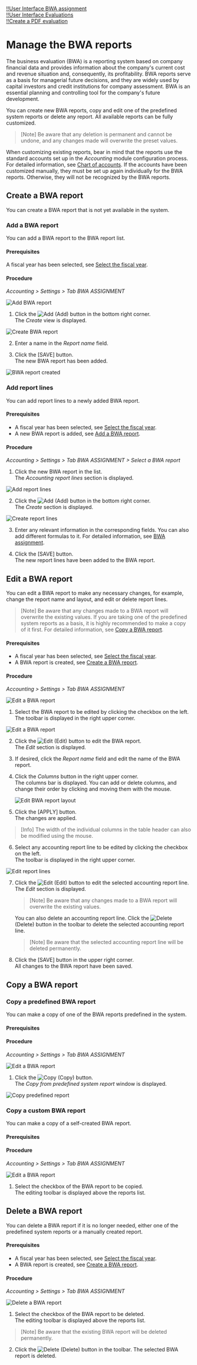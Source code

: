 [!!User Interface BWA assignment](../UserInterface/02i_BWAAssignment.md)  
[!!User Interface Evaluations](../UserInterface/01_Book.md#evaluations)  
[!!Create a PDF evaluation](../Operation/15_ProvideAccountingData.md#create-a-pdf-evaluation)  


# Manage the BWA reports

[comment]: <> (BWA reports or Accounting Reports? See Accounting Reports view -> ZUORDNUNG BWA tab)

The business evaluation (BWA) is a reporting system based on company financial data and provides information about the company's current cost and revenue situation and, consequently, its  profitability. BWA reports serve as a basis for managerial future decisions, and they are widely used by capital investors and credit institutions for company assessment. BWA is an essential planning and controlling tool for the company's future development.

You can create new BWA reports, copy and edit one of the predefined system reports or delete any report. All available reports can be fully customized.

 > [Note] Be aware that any deletion is permanent and cannot be undone, and any changes made will overwrite the preset values.

When customizing existing reports, bear in mind that the reports use the standard accounts set up in the *Accounting* module configuration process. For detailed information, see [Chart of accounts](./01_RunAccountingWizard.md#chart-of-accounts). If the accounts have been customized manually, they must  be set up again individually for the BWA reports. Otherwise, they will not be recognized by the BWA reports.


## Create a BWA report

You can create a BWA report that is not yet available in the system.

### Add a BWA report

You can add a BWA report to the BWA report list.  

#### Prerequisites

A fiscal year has been selected, see [Select the fiscal year](../Operation/01_SelectFiscalYear.md).

#### Procedure

*Accounting > Settings > Tab BWA ASSIGNMENT*

![Add BWA report](../../Assets/Screenshots/RetailSuiteAccounting/Settings/BWAAssignment/AddBWAReport.png "[Add BWA report]")

1. Click the ![Add](../../Assets/Icons/Plus01.png "[Add]") (Add) button in the bottom right corner.  
  The *Create* view is displayed.

  ![Create BWA report](../../Assets/Screenshots/RetailSuiteAccounting/Settings/BWAAssignment/CreateBWAReport.png "[Create BWA report]")

2. Enter a name in the *Report name* field.

3. Click the [SAVE] button.  
  The new BWA report has been added.

  ![BWA report created](../../Assets/Screenshots/RetailSuiteAccounting/Settings/BWAAssignment/BWAReportCreated.png "[BWA report created]")

### Add report lines

You can add report lines to a newly added BWA report.

#### Prerequisites

- A fiscal year has been selected, see [Select the fiscal year](../Operation/01_SelectFiscalYear.md).
- A new BWA report is added, see [Add a BWA report](#add-a-BWA-report).

[comment]: <> (Zweite Voraussetzung trifft nicht unbending/nicht nur: man kann Zeilen zu einem bestehenden Bericht hinzufügen)
[comment]: <> (Add a BWA report vielleicht doch nicht so schön...)

#### Procedure

*Accounting > Settings > Tab BWA ASSIGNMENT > Select a BWA report*

1. Click the new BWA report in the list.  
  The *Accounting report lines* section is displayed.

  ![Add report lines](../../Assets/Screenshots/RetailSuiteAccounting/Settings/BWAAssignment/AddReportLines.png "[Add report lines]")

2. Click the ![Add](../../Assets/Icons/Plus01.png "[Add]") (Add) button in the bottom right corner.  
  The *Create* section is displayed.

  ![Create report lines](../../Assets/Screenshots/RetailSuiteAccounting/Settings/BWAAssignment/CreateReportLines.png "[Create report lines]")

3. Enter any relevant information in the corresponding fields. You can also add different formulas to it. For detailed information, see [BWA assignment](../UserInterface/02i_BWAAssignment.md).

[comment]: <> (Das ist ein bisschen zu knapp formuliert. Ich weiß nicht, welche Felder ich ausfüllen muss und was da rein soll - auch nicht nach Lesen des UI Kapitels. Hier müssen noch mehr Schritte rein, die das genauer beschreiben)

4. Click the [SAVE] button.  
  The new report lines have been added to the BWA report.


## Edit a BWA report

You can edit a BWA report to make any necessary changes, for example, change the report name and layout, and edit or delete report lines.

 > [Note] Be aware that any changes made to a BWA report will overwrite the existing values. If you are taking one of the predefined system reports as a basis, it is highly recommended to make a copy of it first. For detailed information, see [Copy a BWA report](#copy-a-bwa-report).

 [comment]: <> (Verweis auf Add report lines!)

#### Prerequisites

- A fiscal year has been selected, see [Select the fiscal year](../Operation/01_SelectFiscalYear.md).
- A BWA report is created, see [Create a BWA report](#create-a-BWA-report).

#### Procedure

*Accounting > Settings > Tab BWA ASSIGNMENT*

![Edit a BWA report](../../Assets/Screenshots/RetailSuiteAccounting/Settings/BWAAssignment/AddBWAReport.png "[Edit a BWA report]")

1. Select the BWA report to be edited by clicking the checkbox on the left.   
  The toolbar is displayed in the right upper corner.

  ![Edit a BWA report](../../Assets/Screenshots/RetailSuiteAccounting/Settings/BWAAssignment/EditBWAReport.png "[Edit a BWA report]")

2. Click the ![Edit](../../Assets/Icons/Edit01.png "[Add]") (Edit) button to edit the BWA report.  
  The *Edit* section is displayed.

3. If desired, click the *Report name* field and edit the name of the BWA report.

4. Click the *Columns* button in the right upper corner.   
  The columns bar is displayed. You can add or delete columns, and change their order by clicking and moving them with the mouse.

    ![Edit BWA report layout](../../Assets/Screenshots/RetailSuiteAccounting/Settings/BWAAssignment/EditBWAReportLayout.png "[Edit BWA report layout]")

5. Click the [APPLY] button.   
  The changes are applied.

  > [Info] The width of the individual columns in the table header can also be modified using the mouse.

6. Select any accounting report line to be edited by clicking the checkbox on the left.  
  The toolbar is displayed in the right upper corner.

  ![Edit report lines](../../Assets/Screenshots/RetailSuiteAccounting/Settings/BWAAssignment/EditReportLines.png "[Edit report lines]")

7. Click the ![Edit](../../Assets/Icons/Edit01.png "[Add]") (Edit) button to edit the selected accounting report line.  
  The *Edit* section is displayed.   

    > [Note] Be aware that any changes made to a BWA report will overwrite the existing values.

    You can also delete an accounting report line. Click the ![Delete](../../Assets/Icons/Trash03.png "[Delete]") (Delete) button in the toolbar to delete the selected accounting report line.  

     > [Note] Be aware that the selected accounting report line will be deleted permanently.

8. Click the [SAVE] button in the upper right corner.   
  All changes to the BWA report have been saved.


## Copy a BWA report

### Copy a predefined BWA report

You can make a copy of one of the BWA reports predefined in the system.

#### Prerequisites
#### Procedure

*Accounting > Settings > Tab BWA ASSIGNMENT*

![Edit a BWA report](../../Assets/Screenshots/RetailSuiteAccounting/Settings/BWAAssignment/AddBWAReport.png "[Edit a BWA report]")


1. Click the ![Copy](../../Assets/Icons/Copy01.png "[Copy]") (Copy) button.  
The *Copy from predefined system report* window is displayed.

  ![Copy predefined report](../../Assets/Screenshots/RetailSuiteAccounting/Settings/BWAAssignment/CopyPredefinedReport.png "[Copy predefined report]")


### Copy a custom BWA report

You can make a copy of a self-created BWA report.

#### Prerequisites

#### Procedure

*Accounting > Settings > Tab BWA ASSIGNMENT*

![Edit a BWA report](../../Assets/Screenshots/RetailSuiteAccounting/Settings/BWAAssignment/AddBWAReport.png "[Edit a BWA report]")

1. Select the checkbox of the BWA report to be copied.    
The editing toolbar is displayed above the reports list.



## Delete a BWA report

You can delete a BWA report if it is no longer needed, either one of the predefined system reports or a manually created report.

#### Prerequisites

- A fiscal year has been selected, see [Select the fiscal year](../Operation/01_SelectFiscalYear.md).
- A BWA report is created, see [Create a BWA report](#create-a-BWA-report).

#### Procedure

*Accounting > Settings > Tab BWA ASSIGNMENT*

![Delete a BWA report](../../Assets/Screenshots/RetailSuiteAccounting/Settings/BWAAssignment/AddBWAReport.png "[Delete a BWA report]")

1. Select the checkbox of the BWA report to be deleted.    
The editing toolbar is displayed above the reports list.

  > [Note] Be aware that the existing BWA report will be deleted permanently.

2. Click the ![Delete](../../Assets/Icons/Trash03.png "[Delete]") (Delete) button in the toolbar.
The selected BWA report is deleted.
